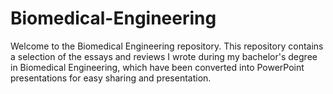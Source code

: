 # Biomedical-Engineering

Welcome to the Biomedical Engineering repository. This repository contains a selection of the essays and reviews I wrote during my bachelor's degree in Biomedical Engineering, which have been converted into PowerPoint presentations for easy sharing and presentation.
